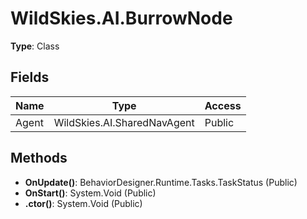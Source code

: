 ﻿# WildSkies.AI.BurrowNode

**Type**: Class

## Fields

| Name | Type | Access |
|------|------|--------|
| Agent | WildSkies.AI.SharedNavAgent | Public |

## Methods

- **OnUpdate()**: BehaviorDesigner.Runtime.Tasks.TaskStatus (Public)
- **OnStart()**: System.Void (Public)
- **.ctor()**: System.Void (Public)

